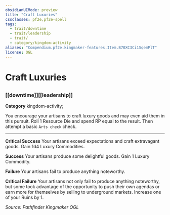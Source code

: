 ```yaml
---
obsidianUIMode: preview
title: "Craft Luxuries"
cssclasses: pf2e,pf2e-spell
tags:
  - trait/downtime
  - trait/leadership
  - trait/
  - category/kingdom-activity
aliases: "Compendium.pf2e.kingmaker-features.Item.B70XC3Ci1SqemPlT"
license: OGL
---
```

# Craft Luxuries
## 
### [[downtime]][[leadership]]

**Category** kingdom-activity; 




You encourage your artisans to craft luxury goods and may even aid them in this pursuit. Roll 1 Resource Die and spend RP equal to the result. Then attempt a basic `Arts check` check.

* * *

**Critical Success** Your artisans exceed expectations and craft extravagant goods. Gain 1d4 Luxury Commodities.

**Success** Your artisans produce some delightful goods. Gain 1 Luxury Commodity.

**Failure** Your artisans fail to produce anything noteworthy.

**Critical Failure** Your artisans not only fail to produce anything noteworthy, but some took advantage of the opportunity to push their own agendas or earn more for themselves by selling to underground markets. Increase one of your Ruins by 1.

*Source: Pathfinder Kingmaker*
*OGL*